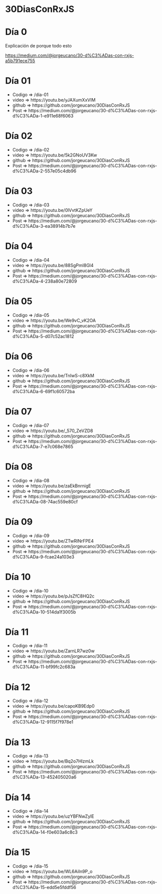 # 30DiasConRxJS

# Día 0 

Explicación de porque todo esto

https://medium.com/@jorgeucano/30-d%C3%ADas-con-rxjs-a5b791ece755

# Día 01

<ul>
  <li>Codigo => /dia-01
  <li>video => https://youtu.be/yJAXumXxVIM
  <li>github => https://github.com/jorgeucano/30DiasConRxJS
  <li>Post => https://medium.com/@jorgeucano/30-d%C3%ADas-con-rxjs-d%C3%ADa-1-e911e68f6063
</ul>

# Día 02

<ul>
  <li>Codigo => /dia-02
  <li>video => https://youtu.be/5k2GNoUV3Kw
  <li>github => https://github.com/jorgeucano/30DiasConRxJS
  <li>Post => https://medium.com/@jorgeucano/30-d%C3%ADas-con-rxjs-d%C3%ADa-2-557e05c4db96
</ul>



# Día 03

<ul>
  <li>Codigo => /dia-03
  <li>video => https://youtu.be/0lVvtKZpUeY
  <li>github => https://github.com/jorgeucano/30DiasConRxJS
  <li>Post => https://medium.com/@jorgeucano/30-d%C3%ADas-con-rxjs-d%C3%ADa-3-ea38914b7b7e
</ul>


# Día 04

<ul>
  <li>Codigo => /dia-04
  <li>video => https://youtu.be/88SgPmI8Gl4
  <li>github => https://github.com/jorgeucano/30DiasConRxJS
  <li>Post => https://medium.com/@jorgeucano/30-d%C3%ADas-con-rxjs-d%C3%ADa-4-238a80e72809
</ul>


# Día 05

<ul>
  <li>Codigo => /dia-05
  <li>video => https://youtu.be/We9vC_vK2OA
  <li>github => https://github.com/jorgeucano/30DiasConRxJS
  <li>Post => https://medium.com/@jorgeucano/30-d%C3%ADas-con-rxjs-d%C3%ADa-5-d07c52ac1812
</ul>

# Día 06

<ul>
  <li>Codigo => /dia-06
  <li>video => https://youtu.be/TnIwS-c8XkM
  <li>github => https://github.com/jorgeucano/30DiasConRxJS
  <li>Post => https://medium.com/@jorgeucano/30-d%C3%ADas-con-rxjs-d%C3%ADa-6-69f1c60572ba
</ul>

# Día 07

<ul>
  <li>Codigo => /dia-07
  <li>video => https://youtu.be/_570_ZeVZD8
  <li>github => https://github.com/jorgeucano/30DiasConRxJS
  <li>Post => https://medium.com/@jorgeucano/30-d%C3%ADas-con-rxjs-d%C3%ADa-7-e7c068e7865
</ul>


# Día 08

<ul>
  <li>Codigo => /dia-08
  <li>video => https://youtu.be/zaEkBnrnigE
  <li>github => https://github.com/jorgeucano/30DiasConRxJS
  <li>Post => https://medium.com/@jorgeucano/30-d%C3%ADas-con-rxjs-d%C3%ADa-08-74ac559e80cf
</ul>


# Día 09

<ul>
  <li>Codigo => /dia-09
  <li>video => https://youtu.be/ZTwRINrFPE4
  <li>github => https://github.com/jorgeucano/30DiasConRxJS
  <li>Post => https://medium.com/@jorgeucano/30-d%C3%ADas-con-rxjs-d%C3%ADa-9-fcae24a103e3
</ul>

# Día 10

<ul>
  <li>Codigo => /dia-10
  <li>video => https://youtu.be/pJsZfC8HQ2c
  <li>github => https://github.com/jorgeucano/30DiasConRxJS
  <li>Post => https://medium.com/@jorgeucano/30-d%C3%ADas-con-rxjs-d%C3%ADa-10-514da1f3005b
</ul>


# Día 11

<ul>
  <li>Codigo => /dia-11
  <li>video => https://youtu.be/ZarnLR7wz0w
  <li>github => https://github.com/jorgeucano/30DiasConRxJS
  <li>Post => https://medium.com/@jorgeucano/30-d%C3%ADas-con-rxjs-d%C3%ADa-11-bf99fc2c683a
</ul>


# Día 12

<ul>
  <li>Codigo => /dia-12
  <li>video => https://youtu.be/capoKB9Edp0
  <li>github => https://github.com/jorgeucano/30DiasConRxJS
  <li>Post => https://medium.com/@jorgeucano/30-d%C3%ADas-con-rxjs-d%C3%ADa-12-9115f7f978e1
</ul>

# Día 13

<ul>
  <li>Codigo => /dia-13
  <li>video => https://youtu.be/Bq2o7HlzmLk
  <li>github => https://github.com/jorgeucano/30DiasConRxJS
  <li>Post => https://medium.com/@jorgeucano/30-d%C3%ADas-con-rxjs-d%C3%ADa-13-452405020a6
</ul>

# Día 14

<ul>
  <li>Codigo => /dia-14
  <li>video => https://youtu.be/uzYBFNwZyIE
  <li>github => https://github.com/jorgeucano/30DiasConRxJS
  <li>Post => https://medium.com/@jorgeucano/30-d%C3%ADas-con-rxjs-d%C3%ADa-14-f0e603a6c8c3
</ul>

# Día 15

<ul>
  <li>Codigo => /dia-15
  <li>video =>  https://youtu.be/WL6AiIn9P_o
  <li>github => https://github.com/jorgeucano/30DiasConRxJS
  <li>Post => https://medium.com/@jorgeucano/30-d%C3%ADas-con-rxjs-d%C3%ADa-15-edd5e5fddf56
</ul>